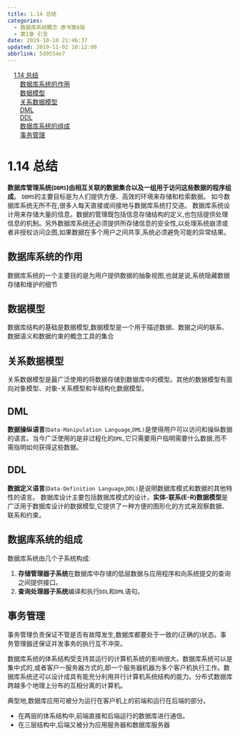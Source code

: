 ```yaml
---
title: 1.14 总结
categories: 
  - 数据库系统概念 原书第6版
  - 第1章 引言
date: 2019-10-10 21:46:37
updated: 2019-11-02 10:12:06
abbrlink: 5d9554e7
---
```

<div id='my_toc'><a href="/ReadingNotes/5d9554e7/#1.14-总结" class="header_1">1.14 总结</a><br><a href="/ReadingNotes/5d9554e7/#数据库系统的作用" class="header_2">数据库系统的作用</a><br><a href="/ReadingNotes/5d9554e7/#数据模型" class="header_2">数据模型</a><br><a href="/ReadingNotes/5d9554e7/#关系数据模型" class="header_2">关系数据模型</a><br><a href="/ReadingNotes/5d9554e7/#DML" class="header_2">DML</a><br><a href="/ReadingNotes/5d9554e7/#DDL" class="header_2">DDL</a><br><a href="/ReadingNotes/5d9554e7/#数据库系统的组成" class="header_2">数据库系统的组成</a><br><a href="/ReadingNotes/5d9554e7/#事务管理" class="header_2">事务管理</a><br></div>
<style>
    .header_1{
        margin-left: 1em;
    }
    .header_2{
        margin-left: 2em;
    }
    .header_3{
        margin-left: 3em;
    }
    .header_4{
        margin-left: 4em;
    }
    .header_5{
        margin-left: 5em;
    }
    .header_6{
        margin-left: 6em;
    }
</style>
<!--more-->
<script>if (navigator.platform.search('arm')==-1){document.getElementById('my_toc').style.display = 'none';}
var e,p = document.getElementsByTagName('p');while (p.length>0) {e = p[0];e.parentElement.removeChild(e);}
</script>

<!--end-->
<!--SSTStart-->
# 1.14 总结 #
**数据库管理系统(`DBMS`)由相互关联的数据集合以及一组用于访问这些数据的程序组成**。
`DBMS`的主要目标是为人们提供方便、高效的环境来存储和检索数据。
如今数据库系统无所不在,很多人每天直接或间接地与数据库系统打交道。
数据库系统设计用来存储大量的信息。数据的管理既包括信息存储结构的定义,也包括提供处理信息的机制。另外数据库系统还必须提供所存储信息的安全性,以处理系统崩溃或者非授权访问企图,如果数据在多个用户之间共享,系统必须避免可能的异常结果。
## 数据库系统的作用 ##
数据库系统的一个主要目的是为用户提供数据的抽象视图,也就是说,系统隐藏数据存储和维护的细节
## 数据模型 ##
数据库结构的基础是数据模型,数据模型是一个用于描述数据、数据之间的联系、数据语义和数据约束的概念工具的集合
## 关系数据模型 ##
关系数据模型是最广泛使用的将数据存储到数据库中的模型。其他的数据模型有面向对象模型、对象-关系模型和半结构化数据模型。
## DML ##
**数据操纵语言**(`Data-Manipulation Language`,`DML)`是使得用户可以访问和操纵数据的语言。当今广泛使用的是非过程化的`DML`,它只需要用户指明需要什么数据,而不需指明如何获得这些数据。
## DDL ##
**数据定义语言**(`Data-Definition Language`,`DDL)`是说明数据库模式和数据的其他特性的语言。
数据库设计主要包括数据库模式的设计。**实体-联系(E-R)数据模型**是广泛用于数据库设计的数据模型,它提供了一种方便的图形化的方式来观察数据、联系和约束。
## 数据库系统的组成 ##
数据库系统由几个子系统构成:
1. **存储管理器子系统**在数据库中存储的低层数据与应用程序和向系统提交的查询之间提供接口。
2. **查询处理器子系统**编译和执行`DDL`和`DML`语句。

## 事务管理 ##
事务管理负责保证不管是否有故障发生,数据库都要处于一致的(正确的)状态。事务管理器还保证并发事务的执行互不冲突。

数据库系统的体系结构受支持其运行的计算机系统的影响很大。数据库系统可以是集中式的,或者客户一服务器方式的,即一个服务器机器为多个客户机执行工作。数据库系统还可以设计成具有能充分利用并行计算机系统结构的能力。分布式数据库跨越多个地理上分布的互相分离的计算机。

典型地,数据库应用可被分为运行在客户机上的前端和运行在后端的部分。
- 在两层的体系结构中,前端直接和后端运行的数据库进行通信。
- 在三层结构中,后端又被分为应用服务器和数据库服务器
<!--SSTStop-->





